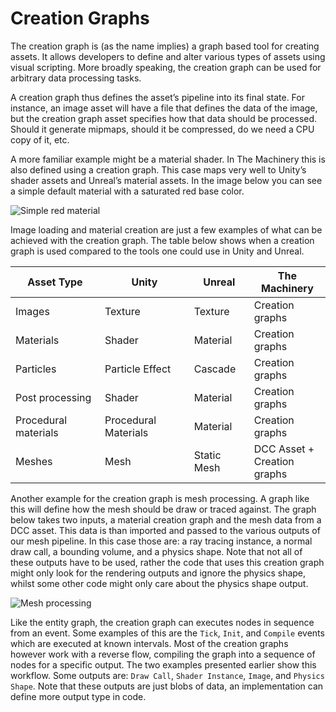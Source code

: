 # Creation Graphs

The creation graph is (as the name implies) a graph based tool for creating assets. It allows developers to define and alter various types of assets using visual scripting. More broadly speaking, the creation graph can be used for arbitrary data processing tasks.

A creation graph thus defines the asset’s pipeline into its final state. For instance, an image asset will have a file that defines the data of the image, but the creation graph asset specifies how that data should be processed. Should it generate mipmaps, should it be compressed, do we need a CPU copy of it, etc.

A more familiar example might be a material shader. In The Machinery this is also defined using a creation graph. This case maps very well to Unity’s shader assets and Unreal’s material assets. In the image below you can see a simple default material with a saturated red base color.

![Simple red material](https://paper-attachments.dropbox.com/s_04714ABB7614AA7E464946A69D4D155B5E36439454460DD779DF6945F603E630_1626443247406_image.png)


Image loading and material creation are just a few examples of what can be achieved with the creation graph. The table below shows when a creation graph is used compared to the tools one could use in Unity and Unreal.

| Asset Type           | Unity                | Unreal      | The Machinery                   |
| -------------------- | -------------------- | ----------- | ------------------------------- |
| Images               | Texture              | Texture     | Creation graphs                 |
| Materials            | Shader               | Material    | Creation graphs                 |
| Particles            | Particle Effect      | Cascade     | Creation graphs                 |
| Post processing      | Shader               | Material    | Creation graphs                 |
| Procedural materials | Procedural Materials | Material    | Creation graphs                 |
| Meshes               | Mesh                 | Static Mesh | DCC Asset + <br>Creation graphs |

Another example for the creation graph is mesh processing. A graph like this will define how the mesh should be draw or traced against. The graph below takes two inputs, a material creation graph and the mesh data from a DCC asset. This data is than imported and passed to the various outputs of our mesh pipeline. In this case those are: a ray tracing instance, a normal draw call, a bounding volume, and a physics shape. Note that not all of these outputs have to be used, rather the code that uses this creation graph might only look for the rendering outputs and ignore the physics shape, whilst some other code might only care about the physics shape output.

![Mesh processing](https://paper-attachments.dropbox.com/s_04714ABB7614AA7E464946A69D4D155B5E36439454460DD779DF6945F603E630_1626501134315_image.png)


Like the entity graph, the creation graph can executes nodes in sequence from an event. Some examples of this are the `Tick`, `Init`, and `Compile` events which are executed at known intervals. Most of the creation graphs however work with a reverse flow, compiling the graph into a sequence of nodes for a specific output. The two examples presented earlier show this workflow. Some outputs are: `Draw Call`, `Shader Instance`, `Image`, and `Physics Shape`. Note that these outputs are just blobs of data, an implementation can define more output type in code.


